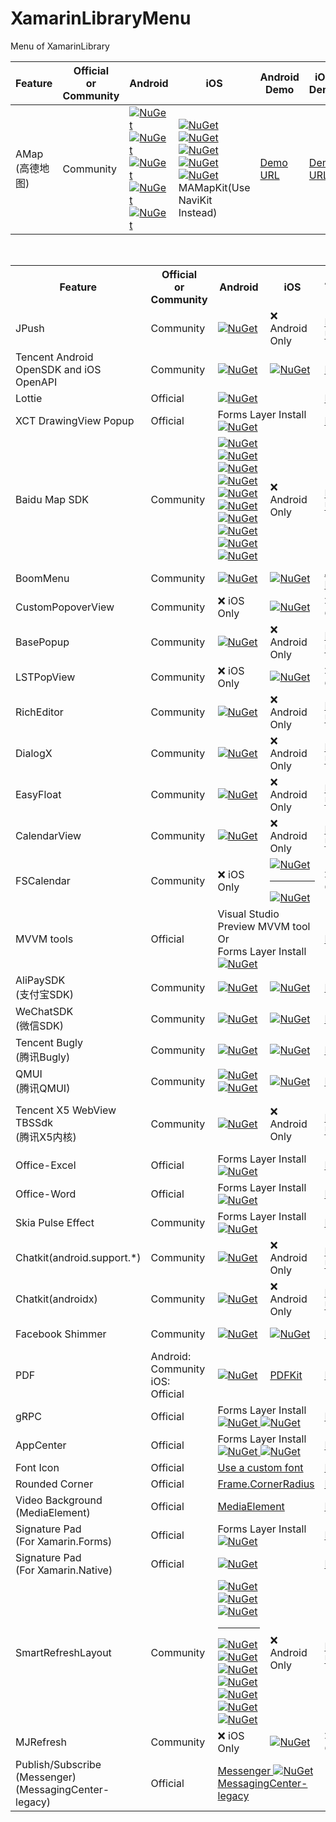 # XamarinLibraryMenu
Menu of XamarinLibrary

Feature | Official <br>or<br> Community|Android | iOS | Android Demo | iOS Demo |Native Packages
---------|----------|---------|----------|----------|----------|----------
 AMap<br>(高德地图) |Community|[![NuGet](https://img.shields.io/nuget/vpre/XamarinLibrary.Xamarin.Android.Amap.Api.Navi3DMap.svg?label=Navi3DMap)](https://www.nuget.org/packages/XamarinLibrary.Xamarin.Android.Amap.Api.Navi3DMap/)<br> [![NuGet](https://img.shields.io/nuget/vpre/XamarinLibrary.Xamarin.Android.Amap.Api.3DMap.svg?label=3DMap)](https://www.nuget.org/packages/XamarinLibrary.Xamarin.Android.Amap.Api.3DMap/)<br>[![NuGet](https://img.shields.io/nuget/vpre/XamarinLibrary.Xamarin.Android.Amap.Api.Track.svg?label=Track)](https://www.nuget.org/packages/XamarinLibrary.Xamarin.Android.Amap.Api.Track/)<br>[![NuGet](https://img.shields.io/nuget/vpre/XamarinLibrary.Xamarin.Android.Amap.Api.Search.svg?label=Search)](https://www.nuget.org/packages/XamarinLibrary.Xamarin.Android.Amap.Api.Search/)<br>[![NuGet](https://img.shields.io/nuget/vpre/XamarinLibrary.Xamarin.Android.Amap.Api.Location.svg?label=Location)](https://www.nuget.org/packages/XamarinLibrary.Xamarin.Android.Amap.Api.Location)|[![NuGet](https://img.shields.io/nuget/vpre/XamarinLibrary.Xamarin.iOS.AMapFoundationKit.svg?label=AMapFoundationKit)](https://www.nuget.org/packages/XamarinLibrary.Xamarin.iOS.AMapFoundationKit/)<br>[![NuGet](https://img.shields.io/nuget/vpre/XamarinLibrary.Xamarin.iOS.AMapLocationKit.svg?label=AMapLocationKit)](https://www.nuget.org/packages/XamarinLibrary.Xamarin.iOS.AMapLocationKit/)<br>[![NuGet](https://img.shields.io/nuget/vpre/XamarinLibrary.Xamarin.iOS.AMapNaviKit.svg?label=AMapNaviKit)](https://www.nuget.org/packages/XamarinLibrary.Xamarin.iOS.AMapNaviKit/)<br>[![NuGet](https://img.shields.io/nuget/vpre/XamarinLibrary.Xamarin.iOS.AMapSearchKit.svg?label=AMapSearchKit)](https://www.nuget.org/packages/XamarinLibrary.Xamarin.iOS.AMapSearchKit/)<br>[![NuGet](https://img.shields.io/nuget/vpre/XamarinLibrary.Xamarin.iOS.AMapTrackKit.svg?label=AMapTrackKit)](https://www.nuget.org/packages/XamarinLibrary.Xamarin.iOS.AMapTrackKit/)<br>MAMapKit(Use NaviKit Instead)|[Demo URL](https://github.com/jingliancui/XamarinFormsAMapSDKSample/tree/master/Android)|[Demo URL](https://github.com/jingliancui/XamarinFormsAMapSDKSample/tree/master/iOS)|[iOS](https://lbs.amap.com/api/ios-sdk/download)<br>[Android](https://lbs.amap.com/api/android-sdk/download)|

<br>

<esacpe>

<table>
    <!--标题-->
    <tr>
      <th>Feature</th>
      <th>Official <br>or<br> Community</th>
      <th>Android </th>
      <th>iOS</th>
      <th>Android Demo</th>
      <th>iOS Demo</th>
      <th>Native Packages</th>
      <th>Effect</th>
    </tr>
    <!--Jpush-->
    <tr>
        <td>JPush</td>
        <td>Community</td>
        <td>
            <a href="https://www.nuget.org/packages/XamarinLibrary.DotNet.Android.JPush/">
                <img alt="NuGet" src="https://img.shields.io/nuget/vpre/XamarinLibrary.DotNet.Android.JPush.svg?label=JPush"/>
            </a>
            <br>
        </td>
        <td>
            ❌ Android Only
        </td>
        <td>
            <a href="https://github.com/jingliancui/DotNetJPushSample">
                Demo URL
            </a>
        </td> 
        <td>
            ❌ Android Only
        </td>    
        <td>
            <a href ="https://docs.jiguang.cn/jpush/quickstart/Android_quick">
                JPush document               
            </a>
        </td>
        <td>            
            <img alt="Android" src="https://gitee.com/speedcui/xamarin-library-preview-picture/raw/master/Resources/Images/Android/JPush.gif?raw=true"/>
        </td>
    </tr>    
    <!--Tencent OpenSDK and OpenAPI-->
    <tr>
        <td>Tencent Android OpenSDK and iOS OpenAPI</td>
        <td>Community</td>
        <td>
            <a href="https://www.nuget.org/packages/XamarinLibrary.Xamarin.Android.Tencent.OpenSDK/">
                <img alt="NuGet" src="https://img.shields.io/nuget/vpre/XamarinLibrary.Xamarin.Android.Tencent.OpenSDK.svg?label=OpenSDK"/>
            </a>
        </td>
        <td>
            <a href="https://www.nuget.org/packages/XamarinLibrary.Net.iOS.TencentOpenAPI/">
                <img alt="NuGet" src="https://img.shields.io/nuget/vpre/XamarinLibrary.Net.iOS.TencentOpenAPI.svg?label=TencentOpenAPI"/>
            </a>
        </td>
        <td colspan="2">
            <a href="https://github.com/jingliancui/DotNetTencentOpenSDKSample">
                Demo URL
            </a>
        </td>         
        <td>
            <a href ="https://wiki.connect.qq.com/">
                Connect QQ 
            </a>
        </td>
        <td>            
            <img alt="Android" src="https://github.com/jingliancui/XamarinLibraryMenu/blob/master/Resources/Images/Android/OpenSDK.gif?raw=true"/>
            <img alt="iOS" src="https://github.com/jingliancui/XamarinLibraryMenu/blob/master/Resources/Images/iOS/TencentOpenAPI.gif?raw=true"/>
        </td>
    </tr> 
    <!--Lottie Sample-->
    <tr>
        <td>Lottie</td>
        <td>Official</td>
        <td colspan="2">            
            <a href="https://www.nuget.org/packages/SkiaSharp.Extended.UI.Maui/">
                <img alt="NuGet" src="https://img.shields.io/nuget/vpre/SkiaSharp.Extended.UI.Maui.svg?label=SkiaSharp.Extended.UI.Maui"/>
            </a>
        </td>
        <td colspan="2">
            <a href="https://github.com/jingliancui/DotNetLottieSample">
                Demo URL
            </a>
        </td>     
        <td>
        </td>
        <td>            
            <img alt="Lottie" src="https://github.com/jingliancui/XamarinLibraryMenu/blob/master/Resources/Images/CrossPlatform/MAUI_Lottie.gif?raw=true"/>
        </td>
    </tr>
    <!--XCT DrawingView Popup Sample-->
    <tr>
        <td>XCT DrawingView Popup</td>
        <td>Official</td>
        <td colspan="2">
            Forms Layer Install<br>
            <a href="https://www.nuget.org/packages/Xamarin.CommunityToolkit/">
                <img alt="NuGet" src="https://img.shields.io/nuget/vpre/Xamarin.CommunityToolkit.svg?label=Xamarin.CommunityToolkit"/>
            </a>
        </td>
        <td colspan="2">
            <a href="https://github.com/jingliancui/XamarinFormsXCTDrawingViewPopupSample">
                Demo URL
            </a>
        </td>     
        <td>
        </td>
        <td>            
            <img alt="xct drawingview popup" src="https://github.com/jingliancui/XamarinLibraryMenu/blob/master/Resources/Images/CrossPlatform/XCT/XCTDrawingViewAndPopView.gif?raw=true"/>
        </td>
    </tr>
    <!--Baidu Map Android-->
    <tr>
        <td>Baidu Map SDK</td>
        <td>Community</td>
        <td>
            <a href="https://www.nuget.org/packages/XamarinLibrary.Android.BaiduMapSDK.Search/">
                <img alt="NuGet" src="https://img.shields.io/nuget/vpre/XamarinLibrary.Android.BaiduMapSDK.Search.svg?label=Search"/>
            </a>
            <br>
            <a href="https://www.nuget.org/packages/XamarinLibrary.Android.BaiduMapSDK.Util/">
                <img alt="NuGet" src="https://img.shields.io/nuget/vpre/XamarinLibrary.Android.BaiduMapSDK.Util.svg?label=Util"/>
            </a>
            <br>
            <a href="https://www.nuget.org/packages/XamarinLibrary.Android.Baidu.NaviTTS/">
                <img alt="NuGet" src="https://img.shields.io/nuget/vpre/XamarinLibrary.Android.Baidu.NaviTTS.svg?label=NaviTTS"/>
            </a>
            <br>
            <a href="https://www.nuget.org/packages/XamarinLibrary.Android.BaiduMapSDK.Panorama/">
                <img alt="NuGet" src="https://img.shields.io/nuget/vpre/XamarinLibrary.Android.BaiduMapSDK.Panorama.svg?label=Panorama"/>
            </a>
            <br>
            <a href="https://www.nuget.org/packages/XamarinLibrary.Android.BaiduMapSDK.Location/">
                <img alt="NuGet" src="https://img.shields.io/nuget/vpre/XamarinLibrary.Android.BaiduMapSDK.Location.svg?label=Location"/>
            </a>
            <br>
            <a href="https://www.nuget.org/packages/XamarinLibrary.Android.BaiduMapSDK.LocationAll/">
                <img alt="NuGet" src="https://img.shields.io/nuget/vpre/XamarinLibrary.Android.BaiduMapSDK.LocationAll.svg?label=LocationAll"/>
            </a>
            <br>
            <a href="https://www.nuget.org/packages/XamarinLibrary.Android.BaiduMapSDK.Map/">
                <img alt="NuGet" src="https://img.shields.io/nuget/vpre/XamarinLibrary.Android.BaiduMapSDK.Map.svg?label=Map"/>
            </a>
            <br>
            <a href="https://www.nuget.org/packages/XamarinLibrary.Android.BaiduMapSDK.BWNavi/">
                <img alt="NuGet" src="https://img.shields.io/nuget/vpre/XamarinLibrary.Android.BaiduMapSDK.BWNavi.svg?label=BWNavi"/>
            </a>
            <br>
            <a href="https://www.nuget.org/packages/XamarinLibrary.Android.BaiduMapSDK.MapNavi/">
                <img alt="NuGet" src="https://img.shields.io/nuget/vpre/XamarinLibrary.Android.BaiduMapSDK.MapNavi.svg?label=MapNavi"/>
            </a>
            <br>
            <a href="https://www.nuget.org/packages/XamarinLibrary.Android.BaiduMapSDK.MapAllNavi/">
                <img alt="NuGet" src="https://img.shields.io/nuget/vpre/XamarinLibrary.Android.BaiduMapSDK.MapAllNavi.svg?label=MapAllNavi"/>
            </a>
        </td>
        <td>
            ❌ Android Only
        </td>
        <td>
            <a href="https://github.com/jingliancui/AndroidBaiduMapSDKSample">
                Demo URL
            </a>
        </td> 
        <td>
            ❌ Android Only
        </td>    
        <td>
            <a href ="https://lbsyun.baidu.com/">
                Baidu Map SDK                
            </a>
        </td>
        <td>            
            <img alt="Android" src="https://github.com/jingliancui/XamarinLibraryMenu/blob/master/Resources/Images/Android/BaiduMap/baidumap.gif?raw=true"/>
        </td>
    </tr>
    <!--BoomMenu-->
    <tr>
        <td>BoomMenu</td>
        <td>Community</td>
        <td>
            <a href="https://www.nuget.org/packages/XamarinLibrary.Xamarin.Android.Nightonke.BoomMenu/">
                <img alt="NuGet" src="https://img.shields.io/nuget/vpre/XamarinLibrary.Xamarin.Android.Nightonke.BoomMenu.svg?label=BoomMenu"/>
            </a>
        </td>
        <td>
            <a href="https://www.nuget.org/packages/XamarinLibrary.Xamarin.iOS.Nightonke.VHBoomMenuButton/">
                <img alt="NuGet" src="https://img.shields.io/nuget/vpre/XamarinLibrary.Xamarin.iOS.Nightonke.VHBoomMenuButton.svg?label=VHBoomMenuButton"/>
            </a>
        </td>
        <td>
            <a href="https://github.com/jingliancui/XamarinFormsBoomMenuSample">
                Android Demo
            </a>            
        </td> 
        <td>
            <a href="https://github.com/jingliancui/XamarinFormsVHBoomMenuButtonSample">
                iOS Demo
            </a>
        </td>    
        <td>   
            <a href="https://cocoapods.org/pods/VHBoomMenuButton">
                <img alt="Pod" src="https://img.shields.io/cocoapods/v/VHBoomMenuButton.svg"/>
            </a>
        </td>
        <td>            
            <img alt="Android" src="https://github.com/jingliancui/XamarinLibraryMenu/blob/master/Resources/Images/Android/BoomMenu/click.gif?raw=true"/>
            <img alt="iOS" src="https://github.com/jingliancui/XamarinLibraryMenu/blob/master/Resources/Images/iOS/VHBoomMenuButton.gif?raw=true"/>
        </td>
    </tr>
    <!--CustomPopoverView-->
    <tr>
        <td>CustomPopoverView</td>
        <td>Community</td>
        <td>
            ❌ iOS Only
        </td>
        <td>
            <a href="https://www.nuget.org/packages/XamarinLibrary.Xamarin.iOS.CustomPopOverView/">
                <img alt="NuGet" src="https://img.shields.io/nuget/vpre/XamarinLibrary.Xamarin.iOS.CustomPopOverView.svg?label=CustomPopOverView"/>
            </a>
        </td>
        <td>
            ❌ iOS Only
        </td>
        <td>
            <a href="https://github.com/jingliancui/XamariniOSCustomPopoverViewSample">
                Demo URL
            </a>
        </td> 
        <td>
            <a href="https://cocoapods.org/pods/CustomPopOverView">
                <img alt="Pod" src="https://img.shields.io/cocoapods/v/CustomPopOverView.svg"/>
            </a>
        </td>
        <td>
            <img alt="CustomPopoverView" src="https://github.com/jingliancui/XamarinLibraryMenu/blob/master/Resources/Images/iOS/CustomPopoverView.gif?raw=true" />
        </td>
    </tr>
    <!--BasePopup-->
    <tr>
        <td>BasePopup</td>
        <td>Community</td>
        <td>
            <a href="https://www.nuget.org/packages/XamarinLibrary.Xamarin.Android.Razerdp.BasePopup/">
                <img alt="NuGet" src="https://img.shields.io/nuget/vpre/XamarinLibrary.Xamarin.Android.Razerdp.BasePopup.svg?label=BasePopup"/>
            </a>
        </td>
        <td>
            ❌ Android Only
        </td>
        <td>
            <a href="https://github.com/jingliancui/XamarinAndroidBasePopupSample">
                Demo URL
            </a>
        </td> 
        <td>
            ❌ Android Only
        </td>    
        <td>
            <a href ="https://search.maven.org/artifact/io.github.razerdp/BasePopup">
                <img src="https://img.shields.io/maven-central/v/io.github.razerdp/BasePopup"/>
            </a>
        </td>
    </tr>
    <!--LSTPopView-->
    <tr>
        <td>LSTPopView</td>
        <td>Community</td>
        <td>
            ❌ iOS Only
        </td>
        <td>
            <a href="https://www.nuget.org/packages/XamarinLibrary.Xamarin.iOS.LoSenTrad.LSTPopView/">
                <img alt="NuGet" src="https://img.shields.io/nuget/vpre/XamarinLibrary.Xamarin.iOS.LoSenTrad.LSTPopView.svg?label=LSTPopView"/>
            </a>
        </td>
        <td>
            ❌ iOS Only
        </td>
        <td>
            <a href="https://github.com/jingliancui/XamarinFormsLSTPopViewSample">
                Demo URL
            </a>
        </td> 
        <td>
            <a href="https://cocoapods.org/pods/LSTPopView">
                <img alt="Pod" src="https://img.shields.io/cocoapods/v/LSTPopView.svg"/>
            </a>
        </td>
        <td>
            <img alt="LSTPopView" src="https://github.com/jingliancui/XamarinLibraryMenu/blob/master/Resources/Images/iOS/LSTPopView.gif?raw=true" />
        </td>
    </tr>
    <!--RichEditor-->
    <tr>
        <td>RichEditor</td>
        <td>Community</td>
        <td>
            <a href="https://www.nuget.org/packages/XamarinLibrary.Xamarin.Android.Jp.Wasabeef.RichEditor/">
                <img alt="NuGet" src="https://img.shields.io/nuget/vpre/XamarinLibrary.Xamarin.Android.Jp.Wasabeef.RichEditor.svg?label=RichEditor"/>
            </a>
        </td>
        <td>
            ❌ Android Only
        </td>
        <td>
            <a href="https://github.com/jingliancui/XamarinFormsRichEditorAndroidSample">
                Demo URL
            </a>
        </td> 
        <td>
            ❌ Android Only
        </td>    
        <td>
            <a href="https://mvnrepository.com/artifact/jp.wasabeef/richeditor-android">
                URL
            </a>
        </td>
    </tr>
    <!--DialogX-->
    <tr>
        <td>DialogX</td>
        <td>Community</td>
        <td>
            <a href="https://www.nuget.org/packages/XamarinLibrary.Xamarin.Android.Kongzue.DialogX/">
                <img alt="NuGet" src="https://img.shields.io/nuget/vpre/XamarinLibrary.Xamarin.Android.Kongzue.DialogX.svg?label=DialogX"/>
            </a>
        </td>
        <td>
            ❌ Android Only
        </td>
        <td>
            <a href="https://github.com/jingliancui/XamarinFormsDialogXSample">
                Demo URL
            </a>
        </td> 
        <td>
            ❌ Android Only
        </td>    
        <td>
            <a href="https://jitpack.io/#kongzue/DialogX">
                <img alt="Pod" src="https://jitpack.io/v/kongzue/DialogX.svg"/>
            </a>
        </td>
    </tr>
    <!--EasyFloat-->
    <tr>
        <td>EasyFloat</td>
        <td>Community</td>
        <td>
            <a href="https://www.nuget.org/packages/XamarinLibrary.Xamarin.Android.PrincekinF.EasyFloat/">
                <img alt="NuGet" src="https://img.shields.io/nuget/vpre/XamarinLibrary.Xamarin.Android.PrincekinF.EasyFloat.svg?label=EasyFloat"/>
            </a>
        </td>
        <td>
            ❌ Android Only
        </td>
        <td>
            <a href="https://github.com/jingliancui/XamarinFormsEasyFloatSample">
                Demo URL
            </a>
        </td> 
        <td>
            ❌ Android Only
        </td>    
        <td>
            <a href="https://jitpack.io/#princekin-f/EasyFloat">
                <img alt="EasyFloat" src="https://jitpack.io/v/princekin-f/EasyFloat.svg"/>
            </a>
        </td>
    </tr>
    <!--CalendarView-->
    <tr>
        <td>CalendarView</td>
        <td>Community</td>
        <td>
            <a href="https://www.nuget.org/packages/XamarinLibrary.Xamarin.Android.Haibin.CalendarView/">
                <img alt="NuGet" src="https://img.shields.io/nuget/vpre/XamarinLibrary.Xamarin.Android.Haibin.CalendarView.svg?label=CalendarView"/>
            </a>
        </td>
        <td>
            ❌ Android Only
        </td>
        <td>
            <a href="https://github.com/jingliancui/DotNetCalendarViewSample">
                Demo URL
            </a>
        </td> 
        <td>
            ❌ Android Only
        </td>    
        <td>
            <a href="https://github.com/huanghaibin-dev/CalendarView">
                URL
            </a>
        </td>
        <td>            
            <img alt="calendarview" src="https://github.com/jingliancui/XamarinLibraryMenu/blob/master/Resources/Images/Android/CalendarView.gif?raw=true"/>
        </td>
    </tr>
    <!--FSCalendar-->
    <tr>
        <td>FSCalendar</td>
        <td>Community</td>
        <td>
            ❌ iOS Only
        </td>
        <td>
            <a href="https://www.nuget.org/packages/XamarinLibrary.Net.iOS.Wenchaod.FSCalendar/">
                <img alt="NuGet" src="https://img.shields.io/nuget/vpre/XamarinLibrary.Net.iOS.Wenchaod.FSCalendar.svg?label=FSCalendar"/>
            </a><br>
            <hr>
            <a href="https://www.nuget.org/packages/XamarinLibrary.Xamarin.iOS.Wenchaod.FSCalendar/">
                <img alt="NuGet" src="https://img.shields.io/nuget/vpre/XamarinLibrary.Xamarin.iOS.Wenchaod.FSCalendar.svg?label=FSCalendar"/>
            </a><br>
        </td>
        <td>
            ❌ iOS Only
        </td>
        <td>
            <a href="https://github.com/jingliancui/DotNetFSCalendarSample">
                Demo URL
            </a>
        </td> 
        <td>
            <a href="https://cocoapods.org/pods/FSCalendar">
                <img alt="Pod" src="https://img.shields.io/cocoapods/v/FSCalendar.svg"/>
            </a>
        </td>
        <td>            
            <img alt="fscalendar" src="https://github.com/jingliancui/XamarinLibraryMenu/blob/master/Resources/Images/iOS/FSCalendar.gif?raw=true"/>
        </td>
    </tr>
    <!--MVVM tools Sample-->
    <tr>
        <td>MVVM tools</td>
        <td>Official</td>
        <td colspan="2">
            Visual Studio Preview MVVM tool<br> Or<br> Forms Layer Install<br>
            <a href="https://www.nuget.org/packages/Xamarin.CommunityToolkit/">
                <img alt="NuGet" src="https://img.shields.io/nuget/vpre/Xamarin.CommunityToolkit.svg?label=Xamarin.CommunityToolkit"/>
            </a>
        </td>
        <td colspan="2">
            <a href="https://github.com/jingliancui/XamarinFormsMVVMSample">
                Demo URL
            </a>
        </td>     
        <td>
        </td>
    </tr>
    <!--支付宝SDK AlipaySDK-->
    <tr>
        <td>AliPaySDK<br>(支付宝SDK)</td>
        <td>Community</td>
        <td>
            <a href="https://www.nuget.org/packages/XamarinLibrary.Xamarin.Android.AlipaySDK/">
                <img alt="NuGet" src="https://img.shields.io/nuget/vpre/XamarinLibrary.Xamarin.Android.AlipaySDK.svg?label=AliPaySDK"/>
            </a>
        </td>
        <td>
            <a href="https://www.nuget.org/packages/XamarinLibrary.Xamarin.iOS.AlipaySDK/">
                <img alt="NuGet" src="https://img.shields.io/nuget/vpre/XamarinLibrary.Xamarin.iOS.AlipaySDK.svg?label=AliPaySDK"/>
            </a>
        </td>
        <td colspan="2">
            <a href="https://github.com/jingliancui/XamarinFormsAlipaySDKSample">
                Demo URL
            </a>
        </td>     
        <td>
            <a href="https://opendocs.alipay.com/open/54/104509">
                URL
            </a>
        </td>
    </tr>
    <!--微信SDK-->
    <tr>
        <td>WeChatSDK<br>(微信SDK)</td>
        <td>Community</td>
        <td>
            <a href="https://www.nuget.org/packages/XamarinLibrary.Xamarin.Android.WechatSDK/">
                <img alt="NuGet" src="https://img.shields.io/nuget/vpre/XamarinLibrary.Xamarin.Android.WechatSDK.svg?label=WechatSDK"/>
            </a>
        </td>
        <td>
            <a href="https://www.nuget.org/packages/XamarinLibrary.Xamarin.iOS.WechatSDK/">
                <img alt="NuGet" src="https://img.shields.io/nuget/vpre/XamarinLibrary.Xamarin.iOS.WechatSDK.svg?label=WechatSDK"/>
            </a>
        </td>
        <td colspan="2">
            <a href="https://github.com/jingliancui/XamarinFormsWechatSDKSample">
                Demo URL
            </a>
        </td>     
        <td>
            <a href="https://developers.weixin.qq.com/doc/oplatform/Downloads/Android_Resource.html">
                Android
            </a>
            <br>
            <a href="https://developers.weixin.qq.com/doc/oplatform/Downloads/iOS_Resource.html">
                iOS
            </a>
        </td>
    </tr>
    <!--腾讯Bugly-->
    <tr>
        <td>Tencent Bugly<br>(腾讯Bugly)</td>
        <td>Community</td>
        <td>
            <a href="https://www.nuget.org/packages/XamarinLibrary.Xamarin.Android.Tencent.BuglyCrashReportUpgrade/">
                <img alt="NuGet" src="https://img.shields.io/nuget/vpre/XamarinLibrary.Xamarin.Android.Tencent.BuglyCrashReportUpgrade.svg?label=Bugly"/>
            </a>
        </td>
        <td>
            <a href="https://www.nuget.org/packages/XamarinLibrary.Xamarin.iOS.Tencent.Bugly/">
                <img alt="NuGet" src="https://img.shields.io/nuget/vpre/XamarinLibrary.Xamarin.iOS.Tencent.Bugly.svg?label=Bugly"/>
            </a>
        </td>
        <td colspan="2">
            <a href="https://github.com/jingliancui/XamarinFormsTencentBuglySample">
                Demo URL
            </a>
        </td>     
        <td>
            <a href="https://bugly.qq.com/v2/downloads">
                URL
            </a>
        </td>
    </tr>
    <!--腾讯QMUI-->
    <tr>
        <td>QMUI<br>(腾讯QMUI)</td>
        <td>Community</td>
        <td>
            <a href="https://www.nuget.org/packages/XamarinLibrary.Xamarin.Android.QMUITeam.QMUI/">
                <img alt="NuGet" src="https://img.shields.io/nuget/vpre/XamarinLibrary.Xamarin.Android.QMUITeam.QMUI.svg?label=QMUI"/>
            </a>
            <br>
            <a href="https://www.nuget.org/packages/XamarinLibrary.Xamarin.Android.QMUITeam.Arch/">
                <img alt="NuGet" src="https://img.shields.io/nuget/vpre/XamarinLibrary.Xamarin.Android.QMUITeam.Arch.svg?label=QMUI%20Arch"/>
            </a>
        </td>
        <td>
            <a href="https://www.nuget.org/packages/XamarinLibrary.Xamarin.iOS.QMUITeam.QMUI/">
                <img alt="NuGet" src="https://img.shields.io/nuget/vpre/XamarinLibrary.Xamarin.iOS.QMUITeam.QMUI.svg?label=QMUI"/>
            </a>
        </td>
        <td colspan="2">
            <a href="https://github.com/jingliancui/XamarinFormsQMUISample">
                Demo URL
            </a>
        </td>     
        <td>
            <a href="https://github.com/Tencent/QMUI_Android">
                Android
            </a>
            <br>
            <a href="https://cocoapods.org/pods/QMUIKit">
                <img alt="Pod" src="https://img.shields.io/cocoapods/v/QMUIKit.svg"/>
            </a>
        </td>
    </tr>
    <!--X5 WebView TBSSdk-->
    <tr>
        <td> Tencent X5 WebView<br>TBSSdk<br>(腾讯X5内核)</td>
        <td>Community</td>
        <td>
            <a href="https://www.nuget.org/packages/XamarinLibrary.Xamarin.Android.Tencent.Tbs.Tbssdk.Sdk/">
                <img alt="NuGet" src="https://img.shields.io/nuget/vpre/XamarinLibrary.Xamarin.Android.Tencent.Tbs.Tbssdk.Sdk.svg?label=Tbssdk"/>
            </a>
        </td>
        <td>
            ❌ Android Only
        </td>
        <td>
            <a href="https://github.com/jingliancui/XamarinFormsTencentX5Sample">
                Demo URL
            </a>
        </td> 
        <td>
            ❌ Android Only
        </td>    
        <td>
            <a href="https://x5.tencent.com/tbs/sdk.html">
                URL
            </a>
        </td>
        <td>            
            <img alt="LoadLib" src="https://github.com/jingliancui/XamarinLibraryMenu/blob/master/Resources/Images/Android/TencentX5(TBS)/LoadLib.gif?raw=true"/>
            <img alt="ServeNet" src="https://github.com/jingliancui/XamarinLibraryMenu/blob/master/Resources/Images/Android/TencentX5(TBS)/ServeNet.gif?raw=true"/>
            <img alt="PlayVideo" src="https://github.com/jingliancui/XamarinLibraryMenu/blob/master/Resources/Images/Android/TencentX5(TBS)/PlayVideo.gif?raw=true"/>
            <img alt="OpenFile" src="https://github.com/jingliancui/XamarinLibraryMenu/blob/master/Resources/Images/Android/TencentX5(TBS)/OpenFile.gif?raw=true"/>
        </td>
    </tr>    
    <!--Office-Excel-->
    <tr>
        <td>Office-Excel</td>
        <td>Official</td>
        <td colspan="2">
            Forms Layer Install<br>
            <a href="https://www.nuget.org/packages/DocumentFormat.OpenXml/">
                <img alt="NuGet" src="https://img.shields.io/nuget/vpre/DocumentFormat.OpenXml.svg?label=DocumentFormat.OpenXml"/>
            </a>
        </td>
        <td colspan="2">
            <a href="https://github.com/jingliancui/XamarinFormsExcelSample">
                Demo URL
            </a>
        </td>     
        <td>
        </td>
    </tr>
    <!--Office-Word-->
    <tr>
        <td>Office-Word</td>
        <td>Official</td>
        <td colspan="2">
            Forms Layer Install<br>
            <a href="https://www.nuget.org/packages/DocumentFormat.OpenXml/">
                <img alt="NuGet" src="https://img.shields.io/nuget/vpre/DocumentFormat.OpenXml.svg?label=DocumentFormat.OpenXml"/>
            </a>
        </td>
        <td colspan="2">
            <a href="https://github.com/jingliancui/XamarinFormsWordSample">
                Demo URL
            </a>
        </td>     
        <td>
        </td>
    </tr>
    <!--Skia Pulse Effect-->
    <tr>
        <td>Skia Pulse Effect</td>
        <td>Community</td>
        <td colspan="2">
            Forms Layer Install<br>
            <a href="https://www.nuget.org/packages/XamarinLibrary.Xamarin.Forms.SkiaPulse/">
                <img alt="NuGet" src="https://img.shields.io/nuget/vpre/XamarinLibrary.Xamarin.Forms.SkiaPulse.svg?label=SkiaPulse"/>
            </a>
        </td>
        <td colspan="2">
            <a href="https://github.com/jingliancui/XamarinFormsSkiaPulseSample">
                Demo URL
            </a>
        </td>     
        <td>
        </td>
    </tr>
    <!--Chatkit-->
    <tr>
        <td>Chatkit(android.support.*)</td>
        <td>Community</td>
        <td>
            <a href="https://www.nuget.org/packages/XamarinLibrary.Xamarin.Android.ChatKit/">
                <img alt="NuGet" src="https://img.shields.io/nuget/vpre/XamarinLibrary.Xamarin.Android.ChatKit.svg?label=Chatkit"/>
            </a>
        </td>
        <td>
            ❌ Android Only
        </td>
        <td>
            <a href="https://github.com/jingliancui/XamarinFormsChatKitSample">
                Demo URL
            </a>
        </td> 
        <td>
            ❌ Android Only
        </td>    
        <td>
            <a href="https://mvnrepository.com/artifact/com.github.stfalcon/chatkit/0.3.3">
                URL
            </a>
        </td>
    </tr>
    <!--Chatkit-->
    <tr>
        <td>Chatkit(androidx)</td>
        <td>Community</td>
        <td>
            <a href="https://www.nuget.org/packages/XamarinLibrary.Xamarin.AndroidX.ChatKit/">
                <img alt="NuGet" src="https://img.shields.io/nuget/vpre/XamarinLibrary.Xamarin.AndroidX.ChatKit.svg?label=Chatkit"/>
            </a>
        </td>
        <td>
            ❌ Android Only
        </td>
        <td>
            <a href="https://github.com/jingliancui/XamarinFormsChatKitSample">
                Demo URL
            </a>
        </td> 
        <td>
            ❌ Android Only
        </td>    
        <td>
            <a href="https://mvnrepository.com/artifact/com.github.stfalcon/chatkit/0.3.3">
                URL
            </a>
        </td>
    </tr>
    <!--Facebook Shimmer-->
    <tr>
        <td>Facebook Shimmer</td>
        <td>Community</td>
        <td>
            <a href="https://www.nuget.org/packages/XamarinLibrary.Xamarin.Android.Facebook.Shimmer/">
                <img alt="NuGet" src="https://img.shields.io/nuget/vpre/XamarinLibrary.Xamarin.Android.Facebook.Shimmer.svg?label=Shimmer"/>
            </a>
        </td>
        <td>
            <a href="https://www.nuget.org/packages/XamarinLibrary.Xamarin.iOS.Facebook.Shimmer/">
                <img alt="NuGet" src="https://img.shields.io/nuget/vpre/XamarinLibrary.Xamarin.iOS.Facebook.Shimmer.svg?label=Shimmer"/>
            </a>
        </td>
        <td colspan="2">
            <a href="https://github.com/jingliancui/XamarinFormsFacebookShimmerSample">
                Demo URL
            </a>
        </td> 
        <td>
            <a href="https://mvnrepository.com/artifact/com.facebook.shimmer/shimmer">
                Android
            </a>
            <br>
            <a href="https://cocoapods.org/pods/Shimmer">
                iOS
            </a>
        </td>
    </tr>
    <!--PDF-->
    <tr>
        <td>PDF</td>
        <td>
            Android:<br>Community
            iOS:<br>Official
        </td>
        <td>
            <a href="https://www.nuget.org/packages/XamarinLibrary.Xamarin.Android.Github.Barteksc.AndroidPdfViewer/">
                <img alt="NuGet" src="https://img.shields.io/nuget/vpre/XamarinLibrary.Xamarin.Android.Github.Barteksc.AndroidPdfViewer.svg?label=AndroidPdfViewer"/>
            </a>
        </td>
        <td>
            <a href="https://docs.microsoft.com/en-us/dotnet/api/pdfkit">
                PDFKit
            </a>
        </td>
        <td colspan="2">
            <a href="https://github.com/jingliancui/XamarinFormsPDFSample">
                Demo URL
            </a>
        </td> 
        <td>
            <a href="https://bintray.com/barteksc/maven/android-pdf-viewer#">
                Android
            </a>
            <br>
            <a href="https://developer.apple.com/documentation/pdfkit">
                iOS
            </a>
        </td>
    </tr>
    <!--gRPC-->
    <tr>
        <td>gRPC</td>
        <td>Official</td>
        <td colspan="2">
            Forms Layer Install<br>
            <a href="https://www.nuget.org/packages/Grpc.Core/">
                <img alt="NuGet" src="https://img.shields.io/nuget/vpre/Grpc.Core.svg?label=Grpc.Core"/>
            </a>            
            <a href="https://www.nuget.org/packages/Google.Protobuf/">
                <img alt="NuGet" src="https://img.shields.io/nuget/vpre/Google.Protobuf.svg?label=Google.Protobuf"/>
            </a>
        </td>
        <td colspan="2">
            <a href="https://github.com/jingliancui/XamarinFormsGRPCSample">
                Demo URL
            </a>
        </td>     
        <td>
        </td>
    </tr>
    <!--AppCenter-->
    <tr>
        <td>AppCenter</td>
        <td>Official</td>
        <td colspan="2">
            Forms Layer Install<br>
            <a href="https://www.nuget.org/packages/Microsoft.AppCenter.Analytics/">
                <img alt="NuGet" src="https://img.shields.io/nuget/vpre/Microsoft.AppCenter.Analytics.svg?label=Analytics"/>
            </a>            
            <a href="https://www.nuget.org/packages/Microsoft.AppCenter.Crashes/">
                <img alt="NuGet" src="https://img.shields.io/nuget/vpre/Microsoft.AppCenter.Crashes.svg?label=Crashes"/>
            </a>
        </td>
        <td colspan="2">
            <a href="https://github.com/jingliancui/XamarinFormsMicrosoftAppCenterSample">
                Demo URL
            </a>
        </td>     
        <td>
        </td>
    </tr>
    <!--Font Icon-->
    <tr>
        <td>Font Icon</td>
        <td>Official</td>
        <td colspan="2">
            <a href="https://docs.microsoft.com/en-us/xamarin/xamarin-forms/user-interface/text/fonts#use-a-custom-font">
                Use a custom font
            </a>
        </td>
        <td colspan="2">
            <a href="https://github.com/jingliancui/XamarinFormsFontAwesomeSample">
                Demo URL
            </a>
        </td>     
        <td>
        </td>
    </tr>
    <!--Rounded Corner-->
    <tr>
        <td>Rounded Corner</td>
        <td>Official</td>
        <td colspan="2">
            <a href="https://docs.microsoft.com/en-us/xamarin/xamarin-forms/user-interface/layouts/frame">
                Frame.CornerRadius
            </a>
        </td>
        <td colspan="2">
            <a href="https://github.com/jingliancui/XamarinFormsRoundedCornerSample">
                Demo URL
            </a>
        </td>     
        <td>
        </td>
    </tr>
    <!--Video Background-->
    <tr>
        <td>Video Background<br>(MediaElement)</td>
        <td>Official</td>
        <td colspan="2">
            <a href="https://docs.microsoft.com/en-us/xamarin/xamarin-forms/user-interface/mediaelement">
                MediaElement
            </a>
        </td>
        <td colspan="2">
            <a href="https://github.com/jingliancui/XamarinFormsVideoBackgroundrSample">
                Demo URL
            </a>
        </td>     
        <td>
        </td>
    </tr>
    <!--SignaturePad-->
    <tr>
        <td>
            Signature Pad<br>
            (For Xamarin.Forms)
        </td>
        <td>Official</td>
        <td colspan="2">
            Forms Layer Install<br>
            <a href="https://www.nuget.org/packages/Xamarin.Controls.SignaturePad.Forms/">
                <img alt="NuGet" src="https://img.shields.io/nuget/vpre/Xamarin.Controls.SignaturePad.Forms.svg?label=SignaturePad.Forms"/>
            </a>
        </td>
        <td colspan="2">
            <a href="https://github.com/jingliancui/XamarinFormsSignaturePadSample">
                Demo URL
            </a>
        </td>     
        <td>
        </td>
    </tr>
    <!--SignaturePad-->
    <tr>
        <td>
            Signature Pad<br>
            (For Xamarin.Native)
        </td>
        <td>Official</td>
        <td colspan="2">         
            <a href="https://www.nuget.org/packages/Xamarin.Controls.SignaturePad/">
                <img alt="NuGet" src="https://img.shields.io/nuget/vpre/Xamarin.Controls.SignaturePad.svg?label=SignaturePad"/>
            </a>
        </td>
        <td colspan="2">
            <a href="https://github.com/xamarin/SignaturePad/tree/master/samples">
                Demo URL
            </a>
        </td>     
        <td>
        </td>
    </tr>
    <tr>
        <td>SmartRefreshLayout</td>
        <td>Community</td>
        <td>
            <a href="https://www.nuget.org/packages/XamarinLibrary.Xamarin.Android.Smartrefresh.SmartRefreshLayout/">
                <img alt="NuGet" src="https://img.shields.io/nuget/vpre/XamarinLibrary.Xamarin.Android.Smartrefresh.SmartRefreshLayout.svg?label=SmartRefreshLayout"/>
            </a><br>
            <a href="https://www.nuget.org/packages/XamarinLibrary.Xamarin.Android.Smartrefresh.SmartRefreshHeader/">
                <img alt="NuGet" src="https://img.shields.io/nuget/vpre/XamarinLibrary.Xamarin.Android.Smartrefresh.SmartRefreshHeader.svg?label=SmartRefreshHeader"/>
            </a><br>
            <a href="https://www.nuget.org/packages/XamarinLibrary.Xamarin.Android.SmartRefresh.SmartRefreshHorizontal/">
                <img alt="NuGet" src="https://img.shields.io/nuget/vpre/XamarinLibrary.Xamarin.Android.SmartRefresh.SmartRefreshHorizontal.svg?label=SmartRefreshHorizontal"/>
            </a><br>
            <hr>
            <a href="https://www.nuget.org/packages/XamarinLibrary.Xamarin.Android.Smart.RefreshHeaderTwoLevel/">
                <img alt="NuGet" src="https://img.shields.io/nuget/vpre/XamarinLibrary.Xamarin.Android.Smart.RefreshHeaderTwoLevel.svg?label=RefreshHeaderTwoLevel"/>
            </a><br>
            <a href="https://www.nuget.org/packages/XamarinLibrary.Xamarin.Android.Smart.RefreshHeaderRadar/">
                <img alt="NuGet" src="https://img.shields.io/nuget/vpre/XamarinLibrary.Xamarin.Android.Smart.RefreshHeaderRadar.svg?label=RefreshHeaderRadar"/>
            </a><br>
            <a href="https://www.nuget.org/packages/XamarinLibrary.Xamarin.Android.Smart.RefreshHeaderMaterial/">
                <img alt="NuGet" src="https://img.shields.io/nuget/vpre/XamarinLibrary.Xamarin.Android.Smart.RefreshHeaderMaterial.svg?label=RefreshHeaderMaterial"/>
            </a><br>
            <a href="https://www.nuget.org/packages/XamarinLibrary.Xamarin.Android.Smart.RefreshHeaderFalsify/">
                <img alt="NuGet" src="https://img.shields.io/nuget/vpre/XamarinLibrary.Xamarin.Android.Smart.RefreshHeaderFalsify.svg?label=RefreshHeaderFalsify"/>
            </a><br>
            <a href="https://www.nuget.org/packages/XamarinLibrary.Xamarin.Android.Smart.RefreshHeaderClassics/">
                <img alt="NuGet" src="https://img.shields.io/nuget/vpre/XamarinLibrary.Xamarin.Android.Smart.RefreshHeaderClassics.svg?label=RefreshHeaderClassics"/>
            </a><br>
            <a href="https://www.nuget.org/packages/XamarinLibrary.Xamarin.Android.Smart.RefreshFooterClassics/">
                <img alt="NuGet" src="https://img.shields.io/nuget/vpre/XamarinLibrary.Xamarin.Android.Smart.RefreshFooterClassics.svg?label=RefreshFooterClassics"/>
            </a><br>
            <a href="https://www.nuget.org/packages/XamarinLibrary.Xamarin.Android.Smart.RefreshFooterBall/">
                <img alt="NuGet" src="https://img.shields.io/nuget/vpre/XamarinLibrary.Xamarin.Android.Smart.RefreshFooterBall.svg?label=RefreshFooterBall"/>
            </a>
        </td>
        <td>
            ❌ Android Only
        </td>
        <td>
            <a href="https://github.com/jingliancui/XamarinFormsSmartRefreshLayoutSample">
                Demo URL
            </a>
        </td> 
        <td>
            ❌ Android Only
        </td>    
        <td>
            <a href="https://github.com/scwang90/SmartRefreshLayout#1%E5%9C%A8-buildgradle-%E4%B8%AD%E6%B7%BB%E5%8A%A0%E4%BE%9D%E8%B5%96">
                URL
            </a>
        </td>
    </tr>
    <!--MJRefresh-->
    <tr>
        <td>MJRefresh</td>
        <td>Community</td>
        <td>
            ❌ iOS Only
        </td>
        <td>
            <a href="https://www.nuget.org/packages/XamarinLibrary.Xamarin.iOS.MJRefresh/">
                <img alt="NuGet" src="https://img.shields.io/nuget/vpre/XamarinLibrary.Xamarin.iOS.MJRefresh.svg?label=MJRefresh"/>
            </a>
        </td>
        <td>
            ❌ iOS Only
        </td>
        <td>
            <a href="https://github.com/jingliancui/XamarinFormsMJRefreshSample">
                Demo URL
            </a>
        </td> 
        <td>
            <a href="https://cocoapods.org/pods/MJRefresh">
                <img alt="Pod" src="https://img.shields.io/cocoapods/v/MJRefresh.svg"/>
            </a>
        </td>
    </tr>
    <!--Publish/Subscribe (MessagingCenter)-->
    <tr>
        <td>Publish/Subscribe<br>(Messenger)<br>(MessagingCenter-legacy)</td>
        <td>Official</td>
        <td colspan="2">
            <a href="https://learn.microsoft.com/en-us/windows/communitytoolkit/mvvm/messenger">
                Messenger
            </a>
            <a href="https://www.nuget.org/packages/CommunityToolkit.Mvvm">
                <img alt="NuGet" src="https://img.shields.io/nuget/vpre/CommunityToolkit.Mvvm.svg?label=CommunityToolkit.Mvvm"/>
            </a>
            <br>
            <a href="https://docs.microsoft.com/en-us/xamarin/xamarin-forms/app-fundamentals/messaging-center">
                MessagingCenter-legacy
            </a>
        </td>
        <td colspan="2">
        </td>     
        <td>
        </td>
    </tr>
</table>

</esacpe>
